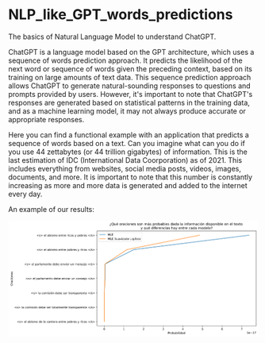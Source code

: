 # NLP_like_GPT_words_predictions
The basics of Natural Language Model to understand ChatGPT.

ChatGPT  is a language model based on the GPT architecture, which uses a sequence of words prediction approach. It predicts the likelihood of the next word or sequence of words given the preceding context, based on its training on large amounts of text data. This sequence prediction approach allows ChatGPT to generate natural-sounding responses to questions and prompts provided by users. However, it's important to note that ChatGPT's responses are generated based on statistical patterns in the training data, and as a machine learning model, it may not always produce accurate or appropriate responses.

Here you can find a functional example with an application that predicts a sequence of words based on a text. Can you imagine what can you do if you use 44 zettabytes (or 44 trillion gigabytes) of information. This is the last estimation of IDC (International Data Coorporation) as of 2021. This includes everything from websites, social media posts, videos, images, documents, and more. It is important to note that this number is constantly increasing as more and more data is generated and added to the internet every day.

An example of our results: 

![alt text](https://github.com/RodGuarneros/NLP_like_GPT_words_predictions/blob/main/MLEvsMLELAP.png)
